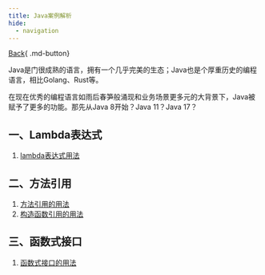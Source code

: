 ```yaml
---
title: Java案例解析
hide:
  - navigation
---
```


[Back](/blog/#2022年文章导航){ .md-button}

Java是门很成熟的语言，拥有一个几乎完美的生态；Java也是个厚重历史的编程语言，相比Golang、Rust等。

在现在优秀的编程语言如雨后春笋般涌现和业务场景更多元的大背景下，Java被赋予了更多的功能。那先从Java 8开始？Java 11？Java 17？

## 一、Lambda表达式

1. [lambda表达式用法](lambda.md)

## 二、方法引用

1. [方法引用的用法](method_reference1.md)
2. [构造函数引用的用法](method_reference2.md)

## 三、函数式接口

1. [函数式接口的用法](functional_interface.md)